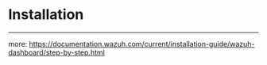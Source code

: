 # Installation

--- 
more: https://documentation.wazuh.com/current/installation-guide/wazuh-dashboard/step-by-step.html